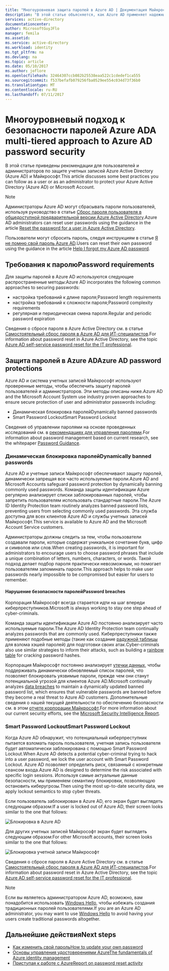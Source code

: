 ```yaml
---
title: "Многоуровневая защита паролей в Azure AD | Документация Майкрософт"
description: "В этой статье объясняется, как Azure AD применяет надежные пароли и защищает пароли пользователей от киберпреступников."
services: active-directory
documentationcenter: 
author: MicrosoftGuyJFlo
manager: femila
ms.assetid: 
ms.service: active-directory
ms.workload: identity
ms.tgt_pltfrm: na
ms.devlang: na
ms.topic: article
ms.date: 05/10/2017
ms.author: joflore
ms.openlocfilehash: 32464307ccb082b25538eaa522c1cdedef1ca555
ms.sourcegitcommit: f537befafb079256fba0529ee554c034d73f36b0
ms.translationtype: MT
ms.contentlocale: ru-RU
ms.lasthandoff: 07/11/2017
---
```

# <a name="a-multi-tiered-approach-to-azure-ad-password-security"></a><span data-ttu-id="5b0b8-103">Многоуровневый подход к безопасности паролей Azure AD</span><span class="sxs-lookup"><span data-stu-id="5b0b8-103">A multi-tiered approach to Azure AD password security</span></span>

<span data-ttu-id="5b0b8-104">В этой статье приведены рекомендации для пользователей и администраторов по защите учетных записей Azure Active Directory (Azure AD) и Майкрософт.</span><span class="sxs-lookup"><span data-stu-id="5b0b8-104">This article discusses some best practices you can follow as a user or as an administrator to protect your Azure Active Directory (Azure AD) or Microsoft Account.</span></span>

 > [!NOTE]
 > <span data-ttu-id="5b0b8-105">Администраторы Azure AD могут сбрасывать пароли пользователей, используя руководство в статье [Сброс пароля пользователя в общедоступной предварительной версии Azure Active Directory](active-directory-users-reset-password-azure-portal.md).</span><span class="sxs-lookup"><span data-stu-id="5b0b8-105">Azure AD administrators can reset user passwords using the guidance in the article [Reset the password for a user in Azure Active Directory](active-directory-users-reset-password-azure-portal.md).</span></span>
 >
 > <span data-ttu-id="5b0b8-106">Пользователи могут сбросить пароль, следуя инструкциям в статье [Я не помню свой пароль Azure AD](active-directory-passwords-update-your-own-password.md).</span><span class="sxs-lookup"><span data-stu-id="5b0b8-106">Users can reset their own password using the guidance in the article [Help I forgot my Azure AD password](active-directory-passwords-update-your-own-password.md).</span></span>
 >

## <a name="password-requirements"></a><span data-ttu-id="5b0b8-107">Требования к паролю</span><span class="sxs-lookup"><span data-stu-id="5b0b8-107">Password requirements</span></span>

<span data-ttu-id="5b0b8-108">Для защиты паролей в Azure AD используются следующие распространенные методы:</span><span class="sxs-lookup"><span data-stu-id="5b0b8-108">Azure AD incorporates the following common approaches to securing passwords:</span></span>

* <span data-ttu-id="5b0b8-109">настройка требований к длине пароля;</span><span class="sxs-lookup"><span data-stu-id="5b0b8-109">Password length requirements</span></span>
* <span data-ttu-id="5b0b8-110">настройка требований к сложности пароля;</span><span class="sxs-lookup"><span data-stu-id="5b0b8-110">Password complexity requirements</span></span>
* <span data-ttu-id="5b0b8-111">регулярная и периодическая смена пароля.</span><span class="sxs-lookup"><span data-stu-id="5b0b8-111">Regular and periodic password expiration</span></span>

<span data-ttu-id="5b0b8-112">Сведения о сбросе пароля в Azure Active Directory см. в статье [Самостоятельный сброс пароля в Azure AD для ИТ-специалистов](active-directory-passwords.md).</span><span class="sxs-lookup"><span data-stu-id="5b0b8-112">For information about password reset in Azure Active Directory, see the topic [Azure AD self-service password reset for the IT professional](active-directory-passwords.md).</span></span>

## <a name="azure-ad-password-protections"></a><span data-ttu-id="5b0b8-113">Защита паролей в Azure AD</span><span class="sxs-lookup"><span data-stu-id="5b0b8-113">Azure AD password protections</span></span>

<span data-ttu-id="5b0b8-114">Azure AD и система учетных записей Майкрософт используют проверенные методы, чтобы обеспечить защиту паролей пользователей и администраторов. Эти методы описаны ниже.</span><span class="sxs-lookup"><span data-stu-id="5b0b8-114">Azure AD and the Microsoft Account System use industry proven approaches to ensure secure protection of user and administrator passwords including:</span></span>

* <span data-ttu-id="5b0b8-115">Динамическая блокировка паролей</span><span class="sxs-lookup"><span data-stu-id="5b0b8-115">Dynamically banned passwords</span></span>
* <span data-ttu-id="5b0b8-116">Smart Password Lockout</span><span class="sxs-lookup"><span data-stu-id="5b0b8-116">Smart Password Lockout</span></span>

<span data-ttu-id="5b0b8-117">Сведения об управлении паролями на основе проведенных исследований см. в [рекомендациях для управления паролями](http://aka.ms/passwordguidance).</span><span class="sxs-lookup"><span data-stu-id="5b0b8-117">For information about password management based on current research, see the whitepaper [Password Guidance](http://aka.ms/passwordguidance).</span></span>

### <a name="dynamically-banned-passwords"></a><span data-ttu-id="5b0b8-118">Динамическая блокировка паролей</span><span class="sxs-lookup"><span data-stu-id="5b0b8-118">Dynamically banned passwords</span></span>

<span data-ttu-id="5b0b8-119">Azure AD и учетные записи Майкрософт обеспечивают защиту паролей, динамически запрещая все часто используемые пароли.</span><span class="sxs-lookup"><span data-stu-id="5b0b8-119">Azure AD and Microsoft Accounts safeguard password protection by dynamically banning commonly used passwords.</span></span> <span data-ttu-id="5b0b8-120">Команда защиты идентификации Azure регулярно анализирует списки заблокированных паролей, чтобы запретить пользователям использовать стандартные пароли.</span><span class="sxs-lookup"><span data-stu-id="5b0b8-120">The Azure ID Identity Protection team routinely analyzes banned password lists, preventing users from selecting commonly used passwords.</span></span> <span data-ttu-id="5b0b8-121">Эта служба доступна для всех клиентов Azure AD и службы учетных записей Майкрософт.</span><span class="sxs-lookup"><span data-stu-id="5b0b8-121">This service is available to Azure AD and the Microsoft Account Service customers.</span></span>

<span data-ttu-id="5b0b8-122">Администраторы должны следить за тем, чтобы пользователи создавали пароли, которые содержат уникальное сочетание букв, цифр и символов или слов.</span><span class="sxs-lookup"><span data-stu-id="5b0b8-122">When creating passwords, it is important for administrators to encourage users to choose password phrases that include a unique combination of letters, numbers, characters, or words.</span></span> <span data-ttu-id="5b0b8-123">Такой подход делает подбор пароля практически невозможным, но помогает пользователям запоминать пароли.</span><span class="sxs-lookup"><span data-stu-id="5b0b8-123">This approach helps to make user passwords nearly impossible to be compromised but easier for users to remember.</span></span>

#### <a name="password-breaches"></a><span data-ttu-id="5b0b8-124">Нарушение безопасности паролей</span><span class="sxs-lookup"><span data-stu-id="5b0b8-124">Password breaches</span></span>

<span data-ttu-id="5b0b8-125">Корпорация Майкрософт всегда старается идти на шаг впереди киберпреступников.</span><span class="sxs-lookup"><span data-stu-id="5b0b8-125">Microsoft is always working to stay one step ahead of cyber-criminals.</span></span>

<span data-ttu-id="5b0b8-126">Команда защиты идентификации Azure AD постоянно анализирует часто используемые пароли.</span><span class="sxs-lookup"><span data-stu-id="5b0b8-126">The Azure AD Identity Protection team continually analyzes passwords that are commonly used.</span></span> <span data-ttu-id="5b0b8-127">Киберпреступники также применяют подобные методы (такие как создание [радужной таблицы](https://en.wikipedia.org/wiki/Rainbow_table) для взлома хэшей паролей) для подготовки своих атак.</span><span class="sxs-lookup"><span data-stu-id="5b0b8-127">Cyber-criminals also use similar strategies to inform their attacks, such as building a [rainbow table](https://en.wikipedia.org/wiki/Rainbow_table) for cracking password hashes.</span></span>

<span data-ttu-id="5b0b8-128">Корпорация Майкрософт постоянно анализирует [утечки данных](https://www.privacyrights.org/data-breaches), чтобы поддерживать динамически обновляемый список паролей, что позволяет блокировать уязвимые пароли, прежде чем они станут потенциальной угрозой для клиентов Azure AD.</span><span class="sxs-lookup"><span data-stu-id="5b0b8-128">Microsoft continually analyzes [data breaches](https://www.privacyrights.org/data-breaches) to maintain a dynamically updated banned password list, which ensures that vulnerable passwords are banned before they become a real threat to Azure AD customers.</span></span> <span data-ttu-id="5b0b8-129">Дополнительные сведения о нашей текущей деятельности по обеспечению безопасности см. в этом [отчете корпорации Майкрософт](https://www.microsoft.com/security/sir/default.aspx).</span><span class="sxs-lookup"><span data-stu-id="5b0b8-129">For more information about our current security efforts, see the [Microsoft Security Intelligence Report](https://www.microsoft.com/security/sir/default.aspx).</span></span>

### <a name="smart-password-lockout"></a><span data-ttu-id="5b0b8-130">Smart Password Lockout</span><span class="sxs-lookup"><span data-stu-id="5b0b8-130">Smart Password Lockout</span></span>

<span data-ttu-id="5b0b8-131">Когда Azure AD обнаружит, что потенциальный киберпреступник пытается взломать пароль пользователя, учетная запись пользователя будет автоматически заблокирована с помощью Smart Password Lockout.</span><span class="sxs-lookup"><span data-stu-id="5b0b8-131">When Azure AD detects a potential cyber-criminal trying to hack into a user password, we lock the user account with Smart Password Lockout.</span></span> <span data-ttu-id="5b0b8-132">Azure AD позволяет определить риск, связанный с конкретным сеансом входа.</span><span class="sxs-lookup"><span data-stu-id="5b0b8-132">Azure AD is designed to determine the risk associated with specific login sessions.</span></span> <span data-ttu-id="5b0b8-133">Используя самые актуальные данные безопасности, мы применяем семантику блокировки, позволяющую остановить киберугрозы.</span><span class="sxs-lookup"><span data-stu-id="5b0b8-133">Then using the most up-to-date security data, we apply lockout semantics to stop cyber threats.</span></span>

<span data-ttu-id="5b0b8-134">Если пользователь заблокирован в Azure AD, его экран будет выглядеть следующим образом:</span><span class="sxs-lookup"><span data-stu-id="5b0b8-134">If a user is locked out of Azure AD, their screen looks similar to the one that follows:</span></span>

  ![Блокировка в Azure AD](./media/active-directory-secure-passwords/locked-out-azuread.png)

<span data-ttu-id="5b0b8-136">Для других учетных записей Майкрософт экран будет выглядеть следующим образом:</span><span class="sxs-lookup"><span data-stu-id="5b0b8-136">For other Microsoft accounts, their screen looks similar to the one that follows:</span></span>

  ![Блокировка учетной записи Майкрософт](./media/active-directory-secure-passwords/locked-out-ms-accounts.png)

<span data-ttu-id="5b0b8-138">Сведения о сбросе пароля в Azure Active Directory см. в статье [Самостоятельный сброс пароля в Azure AD для ИТ-специалистов](active-directory-passwords.md).</span><span class="sxs-lookup"><span data-stu-id="5b0b8-138">For information about password reset in Azure Active Directory, see the topic [Azure AD self-service password reset for the IT professional](active-directory-passwords.md).</span></span>

  >[!NOTE]
  ><span data-ttu-id="5b0b8-139">Если вы являетесь администратором Azure AD, возможно, вам понадобится использовать [Windows Hello](https://www.microsoft.com/windows/windows-hello), чтобы избежать создания традиционных паролей пользователями.</span><span class="sxs-lookup"><span data-stu-id="5b0b8-139">If you are an Azure AD administrator, you may want to use [Windows Hello](https://www.microsoft.com/windows/windows-hello) to avoid having your users create traditional passwords altogether.</span></span>
  >

## <a name="next-steps"></a><span data-ttu-id="5b0b8-140">Дальнейшие действия</span><span class="sxs-lookup"><span data-stu-id="5b0b8-140">Next steps</span></span>

* [<span data-ttu-id="5b0b8-141">Как изменить свой пароль</span><span class="sxs-lookup"><span data-stu-id="5b0b8-141">How to update your own password</span></span>](active-directory-passwords-update-your-own-password.md)
* [<span data-ttu-id="5b0b8-142">Основы управления удостоверениями Azure</span><span class="sxs-lookup"><span data-stu-id="5b0b8-142">The fundamentals of Azure identity management</span></span>](fundamentals-identity.md)
* [<span data-ttu-id="5b0b8-143">Приступая к работе с Azure</span><span class="sxs-lookup"><span data-stu-id="5b0b8-143">Report on password reset activity</span></span>](active-directory-passwords-reporting.md)


